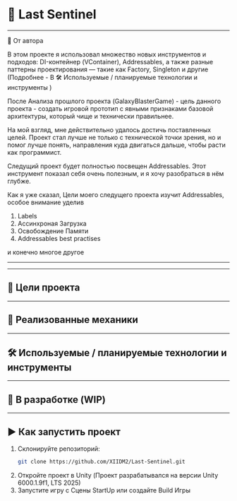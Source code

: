# 🚀 Last Sentinel

---

📌 От автора

В этом проекте я использовал множество новых инструментов и подходов: DI-контейнер (VContainer), Addressables, а также разные паттерны проектирования — такие как Factory, Singleton и другие (Подробнее - В 🛠️ Используемые / планируемые технологии и инструменты
)

После Анализа прошлого проекта (GalaxyBlasterGame) - цель данного проекта - создать игровой прототип с явными признаками базовой архитектуры, который чище и технически правильнее.

На мой взгляд, мне действительно удалось достичь поставленных целей. Проект стал лучше не только с технической точки зрения, но и помог лучше понять, направления куда двигаться дальше, чтобы расти как программист.

Следущий проект будет полностью посвещен Addressables. Этот инструмент показал себя очень полезным, и я хочу разобраться в нём глубже.

Как я уже сказал, Цели моего следущего проекта изучит Addressables, особое внимание уделив
1. Labels
2. Ассинхроная Загрузка
3. Освобождение Памяти
4. Addressables best practises

и конечно многое другое

---


---

## 🎯 Цели проекта



---

## 🔧 Реализованные механики



---

## 🛠️ Используемые / планируемые технологии и инструменты



---

## 🔄 В разработке (WIP)



---

## ▶️ Как запустить проект

1. Склонируйте репозиторий:
   ```bash
   git clone https://github.com/XIIDM2/Last-Sentinel.git
2. Откройте проект в Unity (Проект разрабатывался на версии Unity 6000.1.9f1, LTS 2025)
3. Запустите игру с Сцены StartUp или создайте Build Игры
